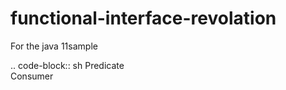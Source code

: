 # functional-interface-revolation
For the java 11sample

.. code-block:: sh
  Predicate <br/>
  Consumer <br/>
